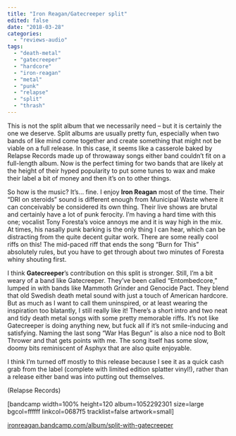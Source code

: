 ```yaml
---
title: "Iron Reagan/Gatecreeper split"
edited: false
date: "2018-03-28"
categories:
  - "reviews-audio"
tags:
  - "death-metal"
  - "gatecreeper"
  - "hardcore"
  - "iron-reagan"
  - "metal"
  - "punk"
  - "relapse"
  - "split"
  - "thrash"
---
```


This is not the split album that we necessarily need – but it is certainly the one we deserve. Split albums are usually pretty fun, especially when two bands of like mind come together and create something that might not be viable on a full release. In this case, it seems like a casserole baked by Relapse Records made up of throwaway songs either band couldn’t fit on a full-length album. Now is the perfect timing for two bands that are likely at the height of their hyped popularity to put some tunes to wax and make their label a bit of money and then it’s on to other things.

So how is the music? It’s… fine. I enjoy **Iron Reagan** most of the time. Their “DRI on steroids” sound is different enough from Municipal Waste where it can conceivably be considered its own thing. Their live shows are brutal and certainly have a lot of punk ferocity. I’m having a hard time with this one; vocalist Tony Foresta’s voice annoys me and it is way high in the mix. At times, his nasally punk barking is the only thing I can hear, which can be distracting from the quite decent guitar work. There are some really cool riffs on this! The mid-paced riff that ends the song “Burn for This” absolutely rules, but you have to get through about two minutes of Foresta whiny shouting first.

I think **Gatecreeper**’s contribution on this split is stronger. Still, I’m a bit weary of a band like Gatecreeper. They’ve been called “Entombedcore,” lumped in with bands like Mammoth Grinder and Genocide Pact. They blend that old Swedish death metal sound with just a touch of American hardcore. But as much as I want to call them uninspired, or at least wearing the inspiration too blatantly, I still really like it! There’s a short intro and two neat and tidy death metal songs with some pretty memorable riffs. It’s not like Gatecreeper is doing anything new, but fuck all if it’s not smile-inducing and satisfying. Naming the last song “War Has Begun” is also a nice nod to Bolt Thrower and that gets points with me. The song itself has some slow, doomy bits reminiscent of Asphyx that are also quite enjoyable.

I think I’m turned off mostly to this release because I see it as a quick cash grab from the label (complete with limited edition splatter vinyl!), rather than a release either band was into putting out themselves.

(Relapse Records)

\[bandcamp width=100% height=120 album=1052292301 size=large bgcol=ffffff linkcol=0687f5 tracklist=false artwork=small\]

[ironreagan.bandcamp.com/album/split-with-gatecreeper](https://ironreagan.bandcamp.com/album/split-with-gatecreeper)
